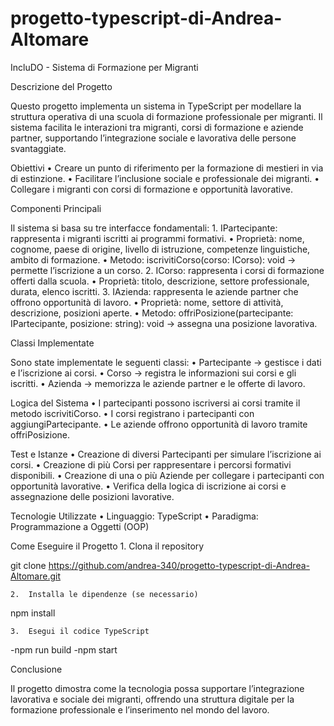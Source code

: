 # progetto-typescript-di-Andrea-Altomare

IncluDO - Sistema di Formazione per Migranti

Descrizione del Progetto

Questo progetto implementa un sistema in TypeScript per modellare la struttura operativa di una scuola di formazione professionale per migranti. Il sistema facilita le interazioni tra migranti, corsi di formazione e aziende partner, supportando l’integrazione sociale e lavorativa delle persone svantaggiate.

Obiettivi
	•	Creare un punto di riferimento per la formazione di mestieri in via di estinzione.
	•	Facilitare l’inclusione sociale e professionale dei migranti.
	•	Collegare i migranti con corsi di formazione e opportunità lavorative.

Componenti Principali

Il sistema si basa su tre interfacce fondamentali:
	1.	IPartecipante: rappresenta i migranti iscritti ai programmi formativi.
	•	Proprietà: nome, cognome, paese di origine, livello di istruzione, competenze linguistiche, ambito di formazione.
	•	Metodo: iscrivitiCorso(corso: ICorso): void → permette l’iscrizione a un corso.
	2.	ICorso: rappresenta i corsi di formazione offerti dalla scuola.
	•	Proprietà: titolo, descrizione, settore professionale, durata, elenco iscritti.
	3.	IAzienda: rappresenta le aziende partner che offrono opportunità di lavoro.
	•	Proprietà: nome, settore di attività, descrizione, posizioni aperte.
	•	Metodo: offriPosizione(partecipante: IPartecipante, posizione: string): void → assegna una posizione lavorativa.

Classi Implementate

Sono state implementate le seguenti classi:
	•	Partecipante → gestisce i dati e l’iscrizione ai corsi.
	•	Corso → registra le informazioni sui corsi e gli iscritti.
	•	Azienda → memorizza le aziende partner e le offerte di lavoro.

Logica del Sistema
	•	I partecipanti possono iscriversi ai corsi tramite il metodo iscrivitiCorso.
	•	I corsi registrano i partecipanti con aggiungiPartecipante.
	•	Le aziende offrono opportunità di lavoro tramite offriPosizione.

Test e Istanze
	•	Creazione di diversi Partecipanti per simulare l’iscrizione ai corsi.
	•	Creazione di più Corsi per rappresentare i percorsi formativi disponibili.
	•	Creazione di una o più Aziende per collegare i partecipanti con opportunità lavorative.
	•	Verifica della logica di iscrizione ai corsi e assegnazione delle posizioni lavorative.

Tecnologie Utilizzate
	•	Linguaggio: TypeScript
	•	Paradigma: Programmazione a Oggetti (OOP)

Come Eseguire il Progetto
	1.	Clona il repository

git clone <https://github.com/andrea-340/progetto-typescript-di-Andrea-Altomare.git>



	2.	Installa le dipendenze (se necessario)

npm install


	3.	Esegui il codice TypeScript 

-npm run build
-npm start



Conclusione

Il progetto dimostra come la tecnologia possa supportare l’integrazione lavorativa e sociale dei migranti, offrendo una struttura digitale per la formazione professionale e l’inserimento nel mondo del lavoro.
